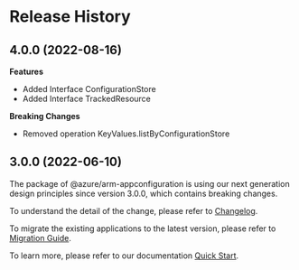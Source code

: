 # Release History
    
## 4.0.0 (2022-08-16)
    
**Features**

  - Added Interface ConfigurationStore
  - Added Interface TrackedResource

**Breaking Changes**

  - Removed operation KeyValues.listByConfigurationStore
    
    
## 3.0.0 (2022-06-10)

The package of @azure/arm-appconfiguration is using our next generation design principles since version 3.0.0, which contains breaking changes.

To understand the detail of the change, please refer to [Changelog](https://aka.ms/js-track2-changelog).

To migrate the existing applications to the latest version, please refer to [Migration Guide](https://aka.ms/js-track2-migration-guide).

To learn more, please refer to our documentation [Quick Start](https://aka.ms/js-track2-quickstart).

